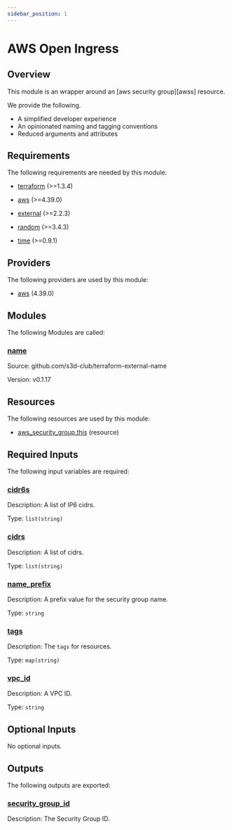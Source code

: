 ```yaml
---
sidebar_position: 1
---
```


# AWS Open Ingress

## Overview
This module is an wrapper around an [aws security group][awss] resource.

We provide the following.
- A simplified developer experience
- An opinionated naming and tagging conventions
- Reduced arguments and attributes


## Requirements

The following requirements are needed by this module:

- <a name="requirement_terraform"></a> [terraform](#requirement\_terraform) (>=1.3.4)

- <a name="requirement_aws"></a> [aws](#requirement\_aws) (>=4.39.0)

- <a name="requirement_external"></a> [external](#requirement\_external) (>=2.2.3)

- <a name="requirement_random"></a> [random](#requirement\_random) (>=3.4.3)

- <a name="requirement_time"></a> [time](#requirement\_time) (>=0.9.1)

## Providers

The following providers are used by this module:

- <a name="provider_aws"></a> [aws](#provider\_aws) (4.39.0)

## Modules

The following Modules are called:

### <a name="module_name"></a> [name](#module\_name)

Source: github.com/s3d-club/terraform-external-name

Version: v0.1.17

## Resources

The following resources are used by this module:

- [aws_security_group.this](https://registry.terraform.io/providers/hashicorp/aws/latest/docs/resources/security_group) (resource)

## Required Inputs

The following input variables are required:

### <a name="input_cidr6s"></a> [cidr6s](#input\_cidr6s)

Description: A list of IP6 cidrs.

Type: `list(string)`

### <a name="input_cidrs"></a> [cidrs](#input\_cidrs)

Description: A list of cidrs.

Type: `list(string)`

### <a name="input_name_prefix"></a> [name\_prefix](#input\_name\_prefix)

Description: A prefix value for the security group name.

Type: `string`

### <a name="input_tags"></a> [tags](#input\_tags)

Description: The `tags` for resources.

Type: `map(string)`

### <a name="input_vpc_id"></a> [vpc\_id](#input\_vpc\_id)

Description: A VPC ID.

Type: `string`

## Optional Inputs

No optional inputs.

## Outputs

The following outputs are exported:

### <a name="output_security_group_id"></a> [security\_group\_id](#output\_security\_group\_id)

Description: The Security Group ID.

